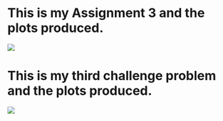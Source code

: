 # This is my Assignment 3 and the plots produced.

![](panamaAssignment3.png)

# This is my third challenge problem and the plots produced. 

![](togoAssignment3.png)
